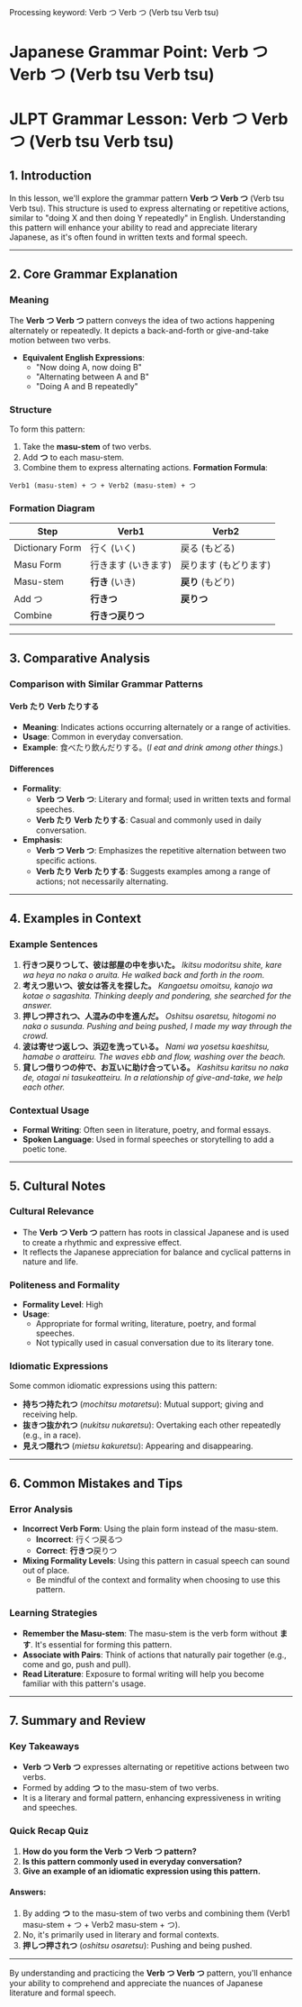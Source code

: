 Processing keyword: Verb つ Verb つ (Verb tsu Verb tsu)
# Japanese Grammar Point: Verb つ Verb つ (Verb tsu Verb tsu)
# JLPT Grammar Lesson: Verb つ Verb つ (Verb tsu Verb tsu)
## 1. Introduction
In this lesson, we'll explore the grammar pattern **Verb つ Verb つ** (Verb tsu Verb tsu). This structure is used to express alternating or repetitive actions, similar to "doing X and then doing Y repeatedly" in English. Understanding this pattern will enhance your ability to read and appreciate literary Japanese, as it's often found in written texts and formal speech.

---
## 2. Core Grammar Explanation
### Meaning
The **Verb つ Verb つ** pattern conveys the idea of two actions happening alternately or repeatedly. It depicts a back-and-forth or give-and-take motion between two verbs.
- **Equivalent English Expressions**:
  - "Now doing A, now doing B"
  - "Alternating between A and B"
  - "Doing A and B repeatedly"
### Structure
To form this pattern:
1. Take the **masu-stem** of two verbs.
2. Add **つ** to each masu-stem.
3. Combine them to express alternating actions.
**Formation Formula**:
```
Verb1 (masu-stem) + つ + Verb2 (masu-stem) + つ
```
### Formation Diagram
| Step              | Verb1                  | Verb2                   |
|-------------------|------------------------|-------------------------|
| Dictionary Form   | 行く (いく)            | 戻る (もどる)           |
| Masu Form         | 行きます (いきます)     | 戻ります (もどります)    |
| Masu-stem         | **行き** (いき)        | **戻り** (もどり)       |
| Add つ            | **行きつ**             | **戻りつ**              |
| Combine           | **行きつ戻りつ**       |                         |
---
## 3. Comparative Analysis
### Comparison with Similar Grammar Patterns
#### Verb たり Verb たりする
- **Meaning**: Indicates actions occurring alternately or a range of activities.
- **Usage**: Common in everyday conversation.
- **Example**: 食べたり飲んだりする。(*I eat and drink among other things.*)
#### Differences
- **Formality**:
  - **Verb つ Verb つ**: Literary and formal; used in written texts and formal speeches.
  - **Verb たり Verb たりする**: Casual and commonly used in daily conversation.
- **Emphasis**:
  - **Verb つ Verb つ**: Emphasizes the repetitive alternation between two specific actions.
  - **Verb たり Verb たりする**: Suggests examples among a range of actions; not necessarily alternating.
---
## 4. Examples in Context
### Example Sentences
1. **行きつ戻りつして、彼は部屋の中を歩いた。**
   *Ikitsu modoritsu shite, kare wa heya no naka o aruita.*
   *He walked back and forth in the room.*
2. **考えつ思いつ、彼女は答えを探した。**
   *Kangaetsu omoitsu, kanojo wa kotae o sagashita.*
   *Thinking deeply and pondering, she searched for the answer.*
3. **押しつ押されつ、人混みの中を進んだ。**
   *Oshitsu osaretsu, hitogomi no naka o susunda.*
   *Pushing and being pushed, I made my way through the crowd.*
4. **波は寄せつ返しつ、浜辺を洗っている。**
   *Nami wa yosetsu kaeshitsu, hamabe o aratteiru.*
   *The waves ebb and flow, washing over the beach.*
5. **貸しつ借りつの仲で、お互いに助け合っている。**
   *Kashitsu karitsu no naka de, otagai ni tasukeatteiru.*
   *In a relationship of give-and-take, we help each other.*
### Contextual Usage
- **Formal Writing**: Often seen in literature, poetry, and formal essays.
- **Spoken Language**: Used in formal speeches or storytelling to add a poetic tone.
---
## 5. Cultural Notes
### Cultural Relevance
- The **Verb つ Verb つ** pattern has roots in classical Japanese and is used to create a rhythmic and expressive effect.
- It reflects the Japanese appreciation for balance and cyclical patterns in nature and life.
### Politeness and Formality
- **Formality Level**: High
- **Usage**:
  - Appropriate for formal writing, literature, poetry, and formal speeches.
  - Not typically used in casual conversation due to its literary tone.
### Idiomatic Expressions
Some common idiomatic expressions using this pattern:
- **持ちつ持たれつ** (*mochitsu motaretsu*): Mutual support; giving and receiving help.
- **抜きつ抜かれつ** (*nukitsu nukaretsu*): Overtaking each other repeatedly (e.g., in a race).
- **見えつ隠れつ** (*mietsu kakuretsu*): Appearing and disappearing.
---
## 6. Common Mistakes and Tips
### Error Analysis
- **Incorrect Verb Form**: Using the plain form instead of the masu-stem.
  - **Incorrect**: 行くつ戻るつ
  - **Correct**: **行きつ**戻りつ
- **Mixing Formality Levels**: Using this pattern in casual speech can sound out of place.
  - Be mindful of the context and formality when choosing to use this pattern.
### Learning Strategies
- **Remember the Masu-stem**: The masu-stem is the verb form without **ます**. It's essential for forming this pattern.
- **Associate with Pairs**: Think of actions that naturally pair together (e.g., come and go, push and pull).
- **Read Literature**: Exposure to formal writing will help you become familiar with this pattern's usage.
---
## 7. Summary and Review
### Key Takeaways
- **Verb つ Verb つ** expresses alternating or repetitive actions between two verbs.
- Formed by adding **つ** to the masu-stem of two verbs.
- It is a literary and formal pattern, enhancing expressiveness in writing and speeches.
### Quick Recap Quiz
1. **How do you form the Verb つ Verb つ pattern?**
2. **Is this pattern commonly used in everyday conversation?**
3. **Give an example of an idiomatic expression using this pattern.**
#### Answers:
1. By adding **つ** to the masu-stem of two verbs and combining them (Verb1 masu-stem + つ + Verb2 masu-stem + つ).
2. No, it's primarily used in literary and formal contexts.
3. **押しつ押されつ** (*oshitsu osaretsu*): Pushing and being pushed.
---
By understanding and practicing the **Verb つ Verb つ** pattern, you'll enhance your ability to comprehend and appreciate the nuances of Japanese literature and formal speech.
